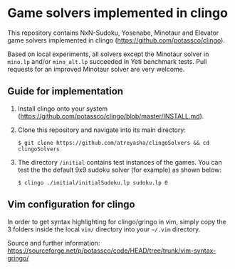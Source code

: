 # Game solvers implemented in clingo

This repository contains NxN-Sudoku, Yosenabe, Minotaur and Elevator game solvers implemented in clingo (https://github.com/potassco/clingo).

Based on local experiments, all solvers except the Minotaur solver in `mino.lp` and/or `mino_alt.lp` succeeded in Yeti benchmark tests. Pull requests for an improved Minotaur solver are very welcome.

## Guide for implementation

1. Install clingo onto your system (https://github.com/potassco/clingo/blob/master/INSTALL.md).

2. Clone this repository and navigate into its main directory:

   ```shell
   $ git clone https://github.com/atreyasha/clingoSolvers && cd clingoSolvers
   ```

3. The directory `/initial` contains test instances of the games. You can test the the default 9x9 sudoku solver (for example) as shown below:

   ```shell
   $ clingo ./initial/initialSudoku.lp sudoku.lp 0
   ```

## Vim configuration for clingo

In order to get syntax highlighting for clingo/gringo in vim, simply copy the 3 folders inside the local `vim/` directory into your `~/.vim` directory.

Source and further information: https://sourceforge.net/p/potassco/code/HEAD/tree/trunk/vim-syntax-gringo/
